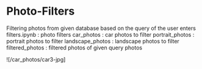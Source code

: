 # Photo-Filters
Filtering photos from given database based on the query of the user enters
filters.ipynb : photo filters 
car_photos : car photos to filter
portrait_photos : portrait photos to filter
landscape_photos : landscape photos to filter
filtered_photos : filtered photos of given query photos 

![/car_photos/car3-jpg]
